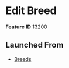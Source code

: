 # Edit Breed

**Feature ID** 13200

## Launched From

- [Breeds](Breeds.md)











































































